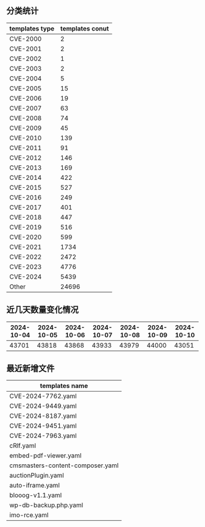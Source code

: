 ## 分类统计
| templates type | templates conut | 
| --- | --- |
| CVE-2000 | 2 |
| CVE-2001 | 2 |
| CVE-2002 | 1 |
| CVE-2003 | 2 |
| CVE-2004 | 5 |
| CVE-2005 | 15 |
| CVE-2006 | 19 |
| CVE-2007 | 63 |
| CVE-2008 | 74 |
| CVE-2009 | 45 |
| CVE-2010 | 139 |
| CVE-2011 | 91 |
| CVE-2012 | 146 |
| CVE-2013 | 169 |
| CVE-2014 | 422 |
| CVE-2015 | 527 |
| CVE-2016 | 249 |
| CVE-2017 | 401 |
| CVE-2018 | 447 |
| CVE-2019 | 516 |
| CVE-2020 | 599 |
| CVE-2021 | 1734 |
| CVE-2022 | 2472 |
| CVE-2023 | 4776 |
| CVE-2024 | 5439 |
| Other | 24696 |
## 近几天数量变化情况
|2024-10-04 | 2024-10-05 | 2024-10-06 | 2024-10-07 | 2024-10-08 | 2024-10-09 | 2024-10-10|
|--- | ------ | ------ | ------ | ------ | ------ | ---|
|43701 | 43818 | 43868 | 43933 | 43979 | 44000 | 43051|
## 最近新增文件
| templates name | 
| --- |
| CVE-2024-7762.yaml |
| CVE-2024-9449.yaml |
| CVE-2024-8187.yaml |
| CVE-2024-9451.yaml |
| CVE-2024-7963.yaml |
| cRlf.yaml |
| embed-pdf-viewer.yaml |
| cmsmasters-content-composer.yaml |
| auctionPlugin.yaml |
| auto-iframe.yaml |
| blooog-v1.1.yaml |
| wp-db-backup.php.yaml |
| imo-rce.yaml |

